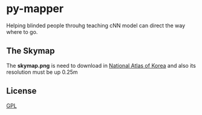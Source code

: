 # py-mapper

Helping blinded people throuhg teaching cNN model can direct the way where to go.

## The Skymap

The **skymap.png** is need to download in [National Atlas of Korea](https://www.ngii.go.kr/) and also its resolution must be up 0.25m

## License
[GPL](https://choosealicense.com/licenses/gpl-3.0/)
